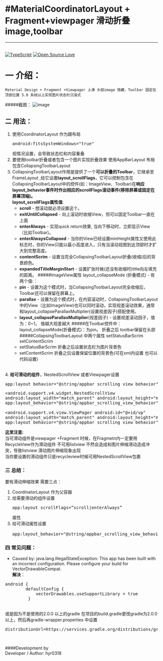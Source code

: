 #MaterialCoordinatorLayout + Fragment+viewpager 滑动折叠image,toolbar
=============================
----------
<br>[![TypeScript](https://badges.frapsoft.com/typescript/version/typescript-v18.svg?v=101)](https://github.com/hyr0318/MaterialCoordinatorlayout/)  [![Open Source Love](https://badges.frapsoft.com/os/v1/open-source.png?v=103)](https://github.com/hyr0318/MaterialCoordinatorlayout/)    
# 一 介绍：
    Material Design + Fragment +Viewpager 上滑 头部image 隐藏，Toolbar 固定在顶部位置 5.0 系统以上实现图片状态栏沉浸式

#####截图：
![image](https://github.com/hyr0318/MaterialCoordinatorLayout/blob/master/image/2.gif)



## 二 用法：
1. 使用CoordinatorLayout 作为跟布局<br><pre>android:fitsSystemWindows="true"</pre> 视情况设置，会导致状态栏和内容重叠
2. 要使用toolbar折叠或者包含一个图片实现折叠效果 使用AppBarLayout 布局包含CollapsingToolbarLayout
3. CollapsingToolbarLayout作用是提供了一个**可以折叠的Toolbar**，它继承至FrameLayout ,给它设置**layout_scrollFlags**，它可以控制包含在CollapsingToolbarLayout中的控件(如：ImageView、Toolbar)在**响应layout_behavior事件时作出相应的scrollFlags滚动事件(移除屏幕或固定在屏幕顶端)。**<br>**layout_scrollFlags属性值**:
	* **scroll** - 想滚动就必须设置这个。
	* **exitUntilCollapsed** - 向上滚动时收缩View，但可以固定Toolbar一直在上面
	* **enterAlways** - 实现quick return效果, 当向下移动时，立即显示View（比如Toolbar)。
	* **enterAlwaysCollapsed** - 当你的View已经设置minHeight属性又使用此标志时，你的View只能以最小高度进入，只有当滚动视图到达顶部时才扩大到完整高度。
	* **contentScrim** - 设置当完全CollapsingToolbarLayout折叠(收缩)后的背景颜色。
	* **expandedTitleMarginStart** - 设置扩张时候(还没有收缩时)title向左填充的距离。
	#####ImageView属性 layout_collapseMode (折叠模式) - 有两个值:：
	* **pin** -  设置为这个模式时，当CollapsingToolbarLayout完全收缩后，Toolbar还可以保留在屏幕上。
	* **parallax** - 设置为这个模式时，在内容滚动时，CollapsingToolbarLayout中的View（比如ImageView)也可以同时滚动，实现视差滚动效果，通常和layout_collapseParallaxMultiplier(设置视差因子)搭配使用。
	* **layout_collapseParallaxMultiplier**(视差因子) - 设置视差滚动因子，值为：0~1。 值越大视差越大
	#####在Toolbar控件中：layout_collapseMode(折叠模式)：为pin。 折叠之后 toolbar保留在头部
	#####CollapsingToolbarLayout 中两个属性 setStatusBarScrim  setContentScrim
	* setStatusBarScrim 折叠之后设置状态栏为图片背景色
	* setContentScrim 折叠之后设置保留位置的背景色(可在xml内设置 也可以代码设置)

<br>4.  **给可滑动的组件**，NestedScrollView 或者Viewpager设置<pre>app:layout_behavior="@string/appbar_scrolling_view_behavior"</pre><pre><android.support.v4.widget.NestedScrollView
        android:layout_width="match_parent"
        android:layout_height="match_parent"
        app:layout_behavior="@string/appbar_scrolling_view_behavior"/><br>
    <android.support.v4.view.ViewPager
        android:id="@+id/vp"
        android:layout_width="match_parent"
        android:layout_height="match_parent"
        app:layout_behavior="@string/appbar_scrolling_view_behavior"/></pre>
**这里注意:** 
<br>当可滑动组件是viewpager +Fragment 时候，在Fragmetn内一定要用RecycleView作为滑动组件 不可用listview 不然会造成和图片伸缩滑动造成冲突，导致listview 滑动图片伸缩现象出现
<br>当你要设置的滑动组件只是recycleview时候可用NestedScrollView包裹

### 三 总结：
要有滑动伸缩效果 需要三点：<br>
1.  CoordinatorLayout 作为父容器<br>
2.  给需要滑动的组件设置<pre>app:layout_scrollFlags=”scroll|enterAlways” </pre>属性<br>
3.  给可滑动属性设置<pre>app:layout_behavior="@string/appbar_scrolling_view_behavior"属性</pre>
### 四 常见问题：
* Caused by: java.lang.IllegalStateException: This app has been built with an incorrect configuration. Please configure your build for VectorDrawableCompat.
<br>**解决**：
<pre>android {
   		defaultConfig {
   			vectorDrawables.useSupportLibrary = true
  		 }
</pre>
<br>或是因为不是使用的2.0.0 以上的gradle  在项目的build.gradle更改gradle为2.0.0 以上，然后再gradle-wrapper.properties 中设置<pre>distributionUrl=https\://services.gradle.org/distributions/gradle-x.xx-all.zip</pre> <br>

####Development by
<br>Developer / Author: hyr0318
